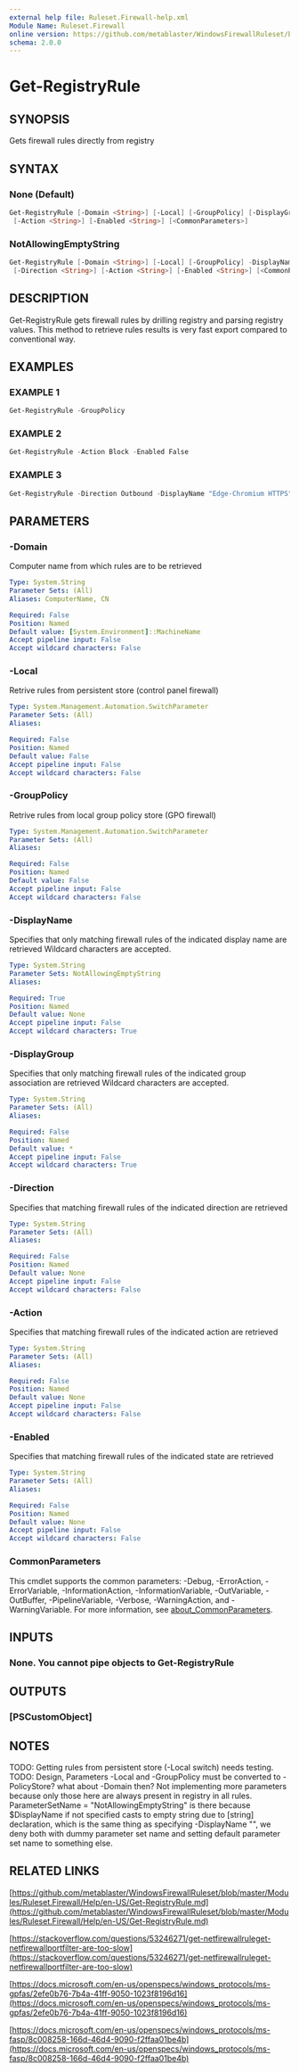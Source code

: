 ```yaml
---
external help file: Ruleset.Firewall-help.xml
Module Name: Ruleset.Firewall
online version: https://github.com/metablaster/WindowsFirewallRuleset/blob/master/Modules/Ruleset.Firewall/Help/en-US/Get-RegistryRule.md
schema: 2.0.0
---
```


# Get-RegistryRule

## SYNOPSIS

Gets firewall rules directly from registry

## SYNTAX

### None (Default)

```powershell
Get-RegistryRule [-Domain <String>] [-Local] [-GroupPolicy] [-DisplayGroup <String>] [-Direction <String>]
 [-Action <String>] [-Enabled <String>] [<CommonParameters>]
```

### NotAllowingEmptyString

```powershell
Get-RegistryRule [-Domain <String>] [-Local] [-GroupPolicy] -DisplayName <String> [-DisplayGroup <String>]
 [-Direction <String>] [-Action <String>] [-Enabled <String>] [<CommonParameters>]
```

## DESCRIPTION

Get-RegistryRule gets firewall rules by drilling registry and parsing registry values.
This method to retrieve rules results is very fast export compared to conventional way.

## EXAMPLES

### EXAMPLE 1

```powershell
Get-RegistryRule -GroupPolicy
```

### EXAMPLE 2

```powershell
Get-RegistryRule -Action Block -Enabled False
```

### EXAMPLE 3

```powershell
Get-RegistryRule -Direction Outbound -DisplayName "Edge-Chromium HTTPS"
```

## PARAMETERS

### -Domain

Computer name from which rules are to be retrieved

```yaml
Type: System.String
Parameter Sets: (All)
Aliases: ComputerName, CN

Required: False
Position: Named
Default value: [System.Environment]::MachineName
Accept pipeline input: False
Accept wildcard characters: False
```

### -Local

Retrive rules from persistent store (control panel firewall)

```yaml
Type: System.Management.Automation.SwitchParameter
Parameter Sets: (All)
Aliases:

Required: False
Position: Named
Default value: False
Accept pipeline input: False
Accept wildcard characters: False
```

### -GroupPolicy

Retrive rules from local group policy store (GPO firewall)

```yaml
Type: System.Management.Automation.SwitchParameter
Parameter Sets: (All)
Aliases:

Required: False
Position: Named
Default value: False
Accept pipeline input: False
Accept wildcard characters: False
```

### -DisplayName

Specifies that only matching firewall rules of the indicated display name are retrieved
Wildcard characters are accepted.

```yaml
Type: System.String
Parameter Sets: NotAllowingEmptyString
Aliases:

Required: True
Position: Named
Default value: None
Accept pipeline input: False
Accept wildcard characters: True
```

### -DisplayGroup

Specifies that only matching firewall rules of the indicated group association are retrieved
Wildcard characters are accepted.

```yaml
Type: System.String
Parameter Sets: (All)
Aliases:

Required: False
Position: Named
Default value: *
Accept pipeline input: False
Accept wildcard characters: True
```

### -Direction

Specifies that matching firewall rules of the indicated direction are retrieved

```yaml
Type: System.String
Parameter Sets: (All)
Aliases:

Required: False
Position: Named
Default value: None
Accept pipeline input: False
Accept wildcard characters: False
```

### -Action

Specifies that matching firewall rules of the indicated action are retrieved

```yaml
Type: System.String
Parameter Sets: (All)
Aliases:

Required: False
Position: Named
Default value: None
Accept pipeline input: False
Accept wildcard characters: False
```

### -Enabled

Specifies that matching firewall rules of the indicated state are retrieved

```yaml
Type: System.String
Parameter Sets: (All)
Aliases:

Required: False
Position: Named
Default value: None
Accept pipeline input: False
Accept wildcard characters: False
```

### CommonParameters

This cmdlet supports the common parameters: -Debug, -ErrorAction, -ErrorVariable, -InformationAction, -InformationVariable, -OutVariable, -OutBuffer, -PipelineVariable, -Verbose, -WarningAction, and -WarningVariable. For more information, see [about_CommonParameters](http://go.microsoft.com/fwlink/?LinkID=113216).

## INPUTS

### None. You cannot pipe objects to Get-RegistryRule

## OUTPUTS

### [PSCustomObject]

## NOTES

TODO: Getting rules from persistent store (-Local switch) needs testing.
TODO: Design, Parameters -Local and -GroupPolicy must be converted to -PolicyStore?
what about -Domain then?
Not implementing more parameters because only those here are always present in registry in all rules.
ParameterSetName = "NotAllowingEmptyString" is there because $DisplayName if not specified casts to
empty string due to \[string\] declaration, which is the same thing as specifying -DisplayName "",
we deny both with dummy parameter set name and setting default parameter set name to something else.

## RELATED LINKS

[https://github.com/metablaster/WindowsFirewallRuleset/blob/master/Modules/Ruleset.Firewall/Help/en-US/Get-RegistryRule.md](https://github.com/metablaster/WindowsFirewallRuleset/blob/master/Modules/Ruleset.Firewall/Help/en-US/Get-RegistryRule.md)

[https://stackoverflow.com/questions/53246271/get-netfirewallruleget-netfirewallportfilter-are-too-slow](https://stackoverflow.com/questions/53246271/get-netfirewallruleget-netfirewallportfilter-are-too-slow)

[https://docs.microsoft.com/en-us/openspecs/windows_protocols/ms-gpfas/2efe0b76-7b4a-41ff-9050-1023f8196d16](https://docs.microsoft.com/en-us/openspecs/windows_protocols/ms-gpfas/2efe0b76-7b4a-41ff-9050-1023f8196d16)

[https://docs.microsoft.com/en-us/openspecs/windows_protocols/ms-fasp/8c008258-166d-46d4-9090-f2ffaa01be4b](https://docs.microsoft.com/en-us/openspecs/windows_protocols/ms-fasp/8c008258-166d-46d4-9090-f2ffaa01be4b)
